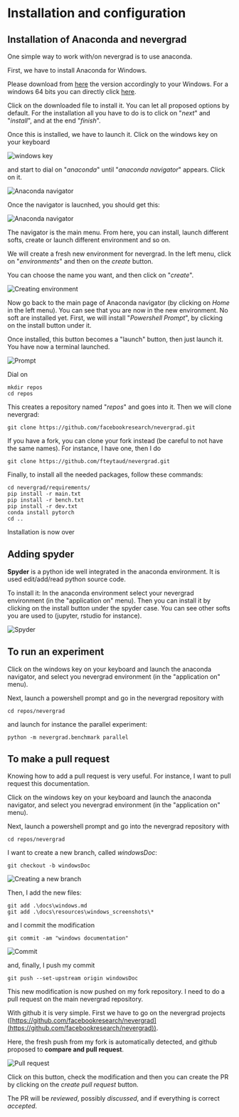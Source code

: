 # Installation and configuration

## Installation of Anaconda and nevergrad

One simple way to work with/on nevergrad is to use anaconda.

First, we have to install Anaconda for Windows.

Please download from [here](https://docs.conda.io/projects/conda/en/latest/user-guide/install/download.html) the version accordingly to your Windows.
For a windows 64 bits you can directly click [here](https://repo.anaconda.com/archive/Anaconda3-2020.02-Windows-x86_64.exe).

Click on the downloaded file to install it. You can let all proposed options by default.
For the installation all you have to do is to click on "*next*" and "*install*", and at the end "*finish*".

Once this is installed, we have to launch it. Click on the windows key on your keyboard 

![windows key](resources/windows_screenshots/CtrlWindowsAlt.jpg)

and start to dial on "*anaconda*" until "*anaconda navigator*" appears. Click on it.

![Anaconda navigator](resources/windows_screenshots/anacondanavigator.PNG)

Once the navigator is laucnhed, you should get this:

![Anaconda navigator](resources/windows_screenshots/navigator.PNG)

The navigator is the main menu. From here, you can install, launch different softs, create or launch different environment and so on.

We will create a fresh new environment for nevergrad. In the left menu, click on "*environments*" and then on the *create* button.

You can choose the name you want, and then click on "*create*". 

![Creating environment](resources/windows_screenshots/create.PNG)

Now go back to the main page of Anaconda navigator (by clicking on *Home* in the left menu). 
You can see that you are now in the new environment. No soft are installed yet.
First, we will install "*Powershell Prompt*", by clicking on the install button under it.


Once installed, this button becomes a "launch" button, then just launch it.
You have now a terminal launched. 

![Prompt](resources/windows_screenshots/prompt.PNG)


Dial on 
```
mkdir repos 
cd repos
```

This creates a repository named "*repos*" and goes into it.
Then we will clone nevergrad:
```
git clone https://github.com/facebookresearch/nevergrad.git
```
If you have a fork, you can clone your fork instead (be careful to not have 
the same names).
For instance, I have one, then I do
``` 
git clone https://github.com/fteytaud/nevergrad.git 
```



Finally, to install all the needed packages, follow these commands:

```
cd nevergrad/requirements/
pip install -r main.txt
pip install -r bench.txt
pip install -r dev.txt
conda install pytorch
cd ..
```

Installation is now over

## Adding spyder

**Spyder** is a python ide well integrated in the anaconda environment.
It is used edit/add/read python source code.


To install it: In the anaconda environment select your nevergrad environment (in the "application on" menu).
Then you can install it by clicking on the install button under the spyder case.
You can see other softs you are used to (jupyter, rstudio for instance).

![Spyder](resources/windows_screenshots/spyder.PNG)

## To run an experiment

Click on the windows key on your keyboard and launch the anaconda navigator, and select you nevergrad environment (in the "application on" menu).

Next, launch a powershell prompt and go in the nevergrad repository with
```
cd repos/nevergrad
```

and launch for instance the parallel experiment:

```
python -m nevergrad.benchmark parallel
```

## To make a pull request

Knowing how to add a pull request is very useful.
For instance, I want to pull request this documentation.

Click on the windows key on your keyboard and launch the anaconda navigator, and select you nevergrad environment (in the "application on" menu).

Next, launch a powershell prompt and go into the nevergrad repository with 
```
cd repos/nevergrad
```

I want to create a new branch, called *windowsDoc*:
```
git checkout -b windowsDoc
```

![Creating a new branch](resources/windows_screenshots/newBranch.PNG)

Then, I add the new files:
```
git add .\docs\windows.md
git add .\docs\resources\windows_screenshots\*
```

and I commit the modification
```
git commit -am "windows documentation"
```

![Commit](resources/windows_screenshots/commit.PNG)

and, finally, I push my commit
```
git push --set-upstream origin windowsDoc
```

This new modification is now pushed on my fork repository.
I need to do a pull request on the main nevergrad repository.

With github it is very simple. First we have to go on the nevergrad projects
([https://github.com/facebookresearch/nevergrad](https://github.com/facebookresearch/nevergrad)).

Here, the fresh push from my fork is automatically detected, and github proposed to 
**compare and pull request**.

![Pull request](resources/windows_screenshots/PR.PNG)

Click on this button, check the modification and then you can create the PR by clicking on the *create pull request* button.

The PR will be *reviewed*, possibly *discussed*, and if everything is correct *accepted*.
